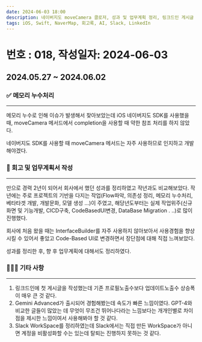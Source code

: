 ```yaml
---
date: 2024-06-03 18:00
description: 네이버지도 moveCamera 클로저, 성과 및 업무계획 정리, 링크드인 게시글 작성, Gemini Advanced 사용 경험, Slack WorkSpace 계정 비활성화
tags: iOS, Swift, NaverMap, 회고록, AI, Slack, LinkedIn
---
```

# 번호 : 018, 작성일자: 2024-06-03

## 2024.05.27 ~ 2024.06.02
### ✅ 메모리 누수처리
---

메모리 누수로 인해 이슈가 발생해서 찾아보았는데 iOS 네이버지도 SDK를 사용했을 때, moveCamera 메서드에서 completion을 사용할 때 약한 참조 처리를 하지 않았다.

네이버지도 SDK를 사용할 때 moveCamera 메서드는 자주 사용하므로 인지하고 개발해야겠다.

### 🌈 회고 및 업무계획서 작성
---

만으로 경력 2년이 되어서 회사에서 했던 성과를 정리하였고 작년과도 비교해보았다. 작년에는 주로 프로젝트의 기반을 다지는 작업(Flow파악, 의존성 정리, 메모리 누수처리, 베타타겟 개발, 개발문화, 모델 생성 …)이 주였고, 해당년도부터는 실제 작업위주(신규 화면 및 기능개발, CICD구축, CodeBasedUI변경, DataBase Migration . ..)로 많이 진행했다.

회사에 처음 왔을 때는 InterfaceBuilder를 자주 사용하지 않아보아서 사용경험을 향상 시킬 수 있어서 좋았고 Code-Based UI로 변경하면서 장단점에 대해 직접 느껴보았다.

성과를 정리한 후, 향 후 업무계획에 대해서도 정리하였다.

### 🙋🏻‍♂️ 기타 사항
---

1. 링크드인에 첫 게시글을 작성했는데 기존 프로필노출수보다 업데이트노출수 상승폭이 매우 큰 것 같다.
2. Gemini Advanced가 출시되어 경험해봤는데 속도가 빠른 느낌이였다. GPT-4와 비교한 글들이 많았는 데 무엇이 무조건 뛰어나다라는 느낌보다는 개개인별로 차이점을 제시한 느낌이여서 사용해봐야 할 것 같다.
3. Slack WorkSpace를 정리하였는데 Slack에서는 직접 만든 WorkSpace가 아니면 계정을 비활성화할 수는 있는데 탈퇴는 진행하지 못하는 것 같다.

